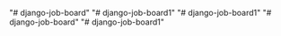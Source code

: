 "# django-job-board" 
"# django-job-board1" 
"# django-job-board1" 
"# django-job-board" 
"# django-job-board1" 
